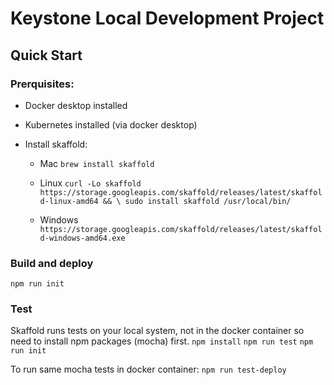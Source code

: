 # Keystone Local Development Project

## Quick Start

### Prerquisites:

- Docker desktop installed
- Kubernetes installed (via docker desktop)
- Install skaffold:

  - Mac
    `brew install skaffold`

  - Linux
    `curl -Lo skaffold https://storage.googleapis.com/skaffold/releases/latest/skaffold-linux-amd64 && \ sudo install skaffold /usr/local/bin/ `

  - Windows
    `https://storage.googleapis.com/skaffold/releases/latest/skaffold-windows-amd64.exe`

### Build and deploy

`npm run init`

### Test

Skaffold runs tests on your local system, not in the docker container so need to install npm packages (mocha) first.
`npm install`
`npm run test`
`npm run init`

To run same mocha tests in docker container:
`npm run test-deploy`
